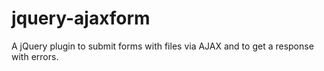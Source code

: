 # jquery-ajaxform
A jQuery plugin to submit forms with files via AJAX and to get a response with errors.
